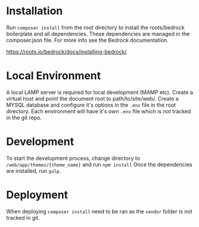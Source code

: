 # Installation
Run `composer install` from the *root* directory to install the roots/bedrock boilerplate and all dependencies. These dependencies are managed in the composer.json file. For more info see the Bedrock documentation.

https://roots.io/bedrock/docs/installing-bedrock/

# Local Environment
A local LAMP server is required for local development (MAMP etc). Create a virtual host and point the document root to path/to/site/web/.
Create a MYSQL database and configure it's options in the `.env` file in the root directory. Each environment will have it's own `.env` file which is *not* tracked in the git repo.

# Development
To start the development process, change directory to `/web/app/themes/{theme_name}` and run `npm install`
Once the dependencies are installed, run `gulp`.

# Deployment
When deploying `composer install` need to be ran as the `vendor` folder is not tracked in git.
